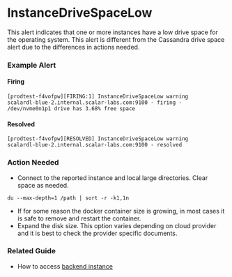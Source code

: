 # InstanceDriveSpaceLow
This alert indicates that one or more instances have a low drive space for the operating system. This alert is different from the Cassandra drive space alert due to the differences in actions needed.

### Example Alert

#### Firing
```
[prodtest-f4vofpw][FIRING:1] InstanceDriveSpaceLow warning
scalardl-blue-2.internal.scalar-labs.com:9100 - firing - /dev/nvme0n1p1 drive has 3.68% free space
```

#### Resolved
```
[prodtest-f4vofpw][RESOLVED] InstanceDriveSpaceLow warning
scalardl-blue-2.internal.scalar-labs.com:9100 - resolved
```

### Action Needed
* Connect to the reported instance and local large directories. Clear space as needed.
```console
du --max-depth=1 /path | sort -r -k1,1n
```
* If for some reason the docker container size is growing, in most cases it is safe to remove and restart the container.
* Expand the disk size. This option varies depending on cloud provider and it is best to check the provider specific documents.  

### Related Guide
* How to access [backend instance](./SSHGuide.md)
